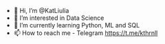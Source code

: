 - 👋 Hi, I’m @KatLiulia
- 👀 I’m interested in Data Science
- 🌱 I’m currently learning Python, ML and SQL
- 📫 How to reach me - Telegram https://t.me/kthrnll

<!---
KatLiulia/KatLiulia is a ✨ special ✨ repository because its `README.md` (this file) appears on your GitHub profile.
You can click the Preview link to take a look at your changes.
--->
